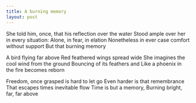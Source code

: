 ```yaml
---
title: A burning memory
layout: post
---
```


She told him, once, that his reflection over the water
Stood ample over her in every situation:
Alone, in fear, in elation
Nonetheless in ever case comfort without support
But that burning memory

A bird flying far above
Red feathered wings spread wide
She imagines the cool wind from the ground
Bouncing of its feathers and
Like a phoenix in the fire becomes reborn

Freedom, once grasped is hard to let go
Even harder is that remembrance
That escapes times inevitable flow
Time is but a memory,
Burning bright, far, far above
